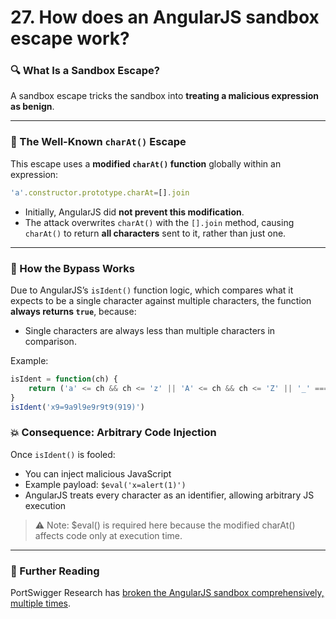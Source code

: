 # 27. How does an AngularJS sandbox escape work?

### 🔍 What Is a Sandbox Escape?

A sandbox escape tricks the sandbox into **treating a malicious expression as benign**.

---

### 🚨 The Well-Known `charAt()` Escape

This escape uses a **modified `charAt()` function** globally within an expression:

```jsx
'a'.constructor.prototype.charAt=[].join
```

- Initially, AngularJS did **not prevent this modification**.
- The attack overwrites `charAt()` with the `[].join` method, causing `charAt()` to return **all characters** sent to it, rather than just one.

---

### 🧩 How the Bypass Works

Due to AngularJS’s `isIdent()` function logic, which compares what it expects to be a single character against multiple characters, the function **always returns `true`**, because:

- Single characters are always less than multiple characters in comparison.

Example:

```jsx
isIdent = function(ch) {
    return ('a' <= ch && ch <= 'z' || 'A' <= ch && ch <= 'Z' || '_' === ch || ch === '$');
}
isIdent('x9=9a9l9e9r9t9(919)')
```

### 💥 Consequence: Arbitrary Code Injection

Once `isIdent()` is fooled:

- You can inject malicious JavaScript
- Example payload: `$eval('x=alert(1)')`
- AngularJS treats every character as an identifier, allowing arbitrary JS execution

> ⚠️ Note: $eval() is required here because the modified charAt() affects code only at execution time.
> 

---

### 📖 Further Reading

PortSwigger Research has [broken the AngularJS sandbox comprehensively, multiple times](https://portswigger.net/research/xss-without-html-client-side-template-injection-with-angularjs).